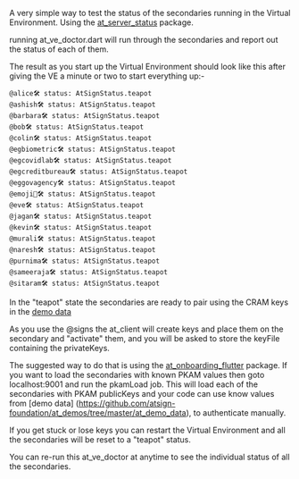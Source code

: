 A very simple way to test the status of the secondaries running in the Virtual Environment.
 Using the [at_server_status](https://pub.dev/packages/at_server_status) package.

running at_ve_doctor.dart will run through the secondaries and report out the status of each of them.

The result as you start up the Virtual Environment should look like this after giving the VE a minute or two to start everything up:- 

````
@alice🛠 status: AtSignStatus.teapot
@ashish🛠 status: AtSignStatus.teapot
@barbara🛠 status: AtSignStatus.teapot
@bob🛠 status: AtSignStatus.teapot
@colin🛠 status: AtSignStatus.teapot
@egbiometric🛠 status: AtSignStatus.teapot
@egcovidlab🛠 status: AtSignStatus.teapot
@egcreditbureau🛠 status: AtSignStatus.teapot
@eggovagency🛠 status: AtSignStatus.teapot
@emoji🦄🛠 status: AtSignStatus.teapot
@eve🛠 status: AtSignStatus.teapot
@jagan🛠 status: AtSignStatus.teapot
@kevin🛠 status: AtSignStatus.teapot
@murali🛠 status: AtSignStatus.teapot
@naresh🛠 status: AtSignStatus.teapot
@purnima🛠 status: AtSignStatus.teapot
@sameeraja🛠 status: AtSignStatus.teapot
@sitaram🛠 status: AtSignStatus.teapot
````
In the "teapot" state the secondaries are ready to pair using the CRAM keys in the [demo data](https://github.com/atsign-foundation/at_demos/tree/master/at_demo_data)

As you use the @signs the at_client will create keys and place them on the secondary and "activate" them, and you will be asked to store the keyFile containing the privateKeys.

The suggested way to do that is using the [at_onboarding_flutter](https://pub.dev/packages/at_onboarding_flutter)
 package.
If you want to load the secondaries with known PKAM values then goto localhost:9001 and run the pkamLoad job. This will load each of the secondaries with PKAM publicKeys and your code can use know values from [demo data] (https://github.com/atsign-foundation/at_demos/tree/master/at_demo_data), to authenticate manually.

If you get stuck or lose keys you can restart the Virtual Environment and all the secondaries will be reset to a "teapot" status.

You can re-run this at_ve_doctor at anytime to see the individual status of all the secondaries. 
